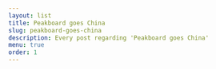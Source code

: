 ```yaml
---
layout: list
title: Peakboard goes China
slug: peakboard-goes-china
description: Every post regarding 'Peakboard goes China'
menu: true
order: 1
---
```

